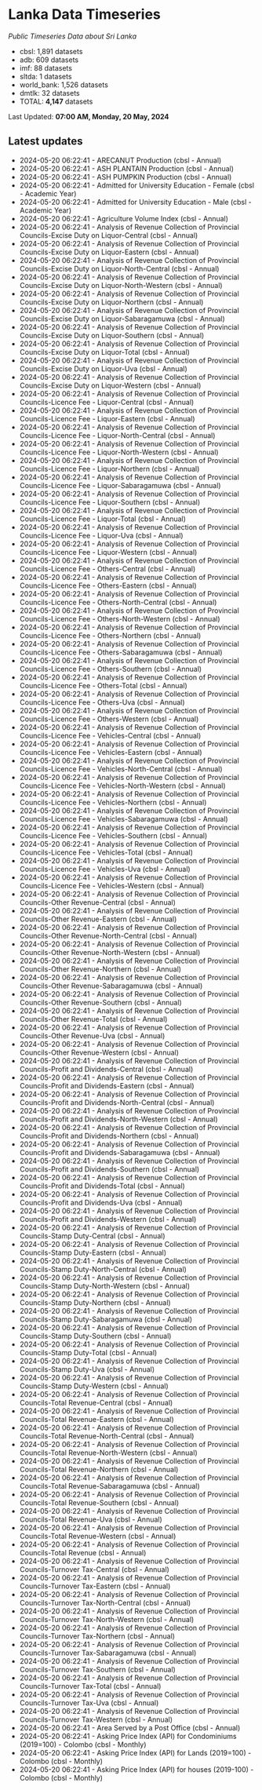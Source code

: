 # Lanka Data Timeseries
*Public Timeseries Data about Sri Lanka*

* cbsl: 1,891 datasets
* adb: 609 datasets
* imf: 88 datasets
* sltda: 1 datasets
* world_bank: 1,526 datasets
* dmtlk: 32 datasets
* TOTAL: **4,147** datasets

Last Updated: **07:00 AM, Monday, 20 May, 2024**

## Latest updates

* 2024-05-20 06:22:41 - ARECANUT Production (cbsl - Annual)
* 2024-05-20 06:22:41 - ASH PLANTAIN Production (cbsl - Annual)
* 2024-05-20 06:22:41 - ASH PUMPKIN Production (cbsl - Annual)
* 2024-05-20 06:22:41 - Admitted for University Education - Female (cbsl - Academic Year)
* 2024-05-20 06:22:41 - Admitted for University Education - Male (cbsl - Academic Year)
* 2024-05-20 06:22:41 - Agriculture Volume Index (cbsl - Annual)
* 2024-05-20 06:22:41 - Analysis of Revenue Collection of Provincial Councils-Excise Duty on Liquor-Central (cbsl - Annual)
* 2024-05-20 06:22:41 - Analysis of Revenue Collection of Provincial Councils-Excise Duty on Liquor-Eastern (cbsl - Annual)
* 2024-05-20 06:22:41 - Analysis of Revenue Collection of Provincial Councils-Excise Duty on Liquor-North-Central (cbsl - Annual)
* 2024-05-20 06:22:41 - Analysis of Revenue Collection of Provincial Councils-Excise Duty on Liquor-North-Western (cbsl - Annual)
* 2024-05-20 06:22:41 - Analysis of Revenue Collection of Provincial Councils-Excise Duty on Liquor-Northern (cbsl - Annual)
* 2024-05-20 06:22:41 - Analysis of Revenue Collection of Provincial Councils-Excise Duty on Liquor-Sabaragamuwa (cbsl - Annual)
* 2024-05-20 06:22:41 - Analysis of Revenue Collection of Provincial Councils-Excise Duty on Liquor-Southern (cbsl - Annual)
* 2024-05-20 06:22:41 - Analysis of Revenue Collection of Provincial Councils-Excise Duty on Liquor-Total (cbsl - Annual)
* 2024-05-20 06:22:41 - Analysis of Revenue Collection of Provincial Councils-Excise Duty on Liquor-Uva (cbsl - Annual)
* 2024-05-20 06:22:41 - Analysis of Revenue Collection of Provincial Councils-Excise Duty on Liquor-Western (cbsl - Annual)
* 2024-05-20 06:22:41 - Analysis of Revenue Collection of Provincial Councils-Licence Fee - Liquor-Central (cbsl - Annual)
* 2024-05-20 06:22:41 - Analysis of Revenue Collection of Provincial Councils-Licence Fee - Liquor-Eastern (cbsl - Annual)
* 2024-05-20 06:22:41 - Analysis of Revenue Collection of Provincial Councils-Licence Fee - Liquor-North-Central (cbsl - Annual)
* 2024-05-20 06:22:41 - Analysis of Revenue Collection of Provincial Councils-Licence Fee - Liquor-North-Western (cbsl - Annual)
* 2024-05-20 06:22:41 - Analysis of Revenue Collection of Provincial Councils-Licence Fee - Liquor-Northern (cbsl - Annual)
* 2024-05-20 06:22:41 - Analysis of Revenue Collection of Provincial Councils-Licence Fee - Liquor-Sabaragamuwa (cbsl - Annual)
* 2024-05-20 06:22:41 - Analysis of Revenue Collection of Provincial Councils-Licence Fee - Liquor-Southern (cbsl - Annual)
* 2024-05-20 06:22:41 - Analysis of Revenue Collection of Provincial Councils-Licence Fee - Liquor-Total (cbsl - Annual)
* 2024-05-20 06:22:41 - Analysis of Revenue Collection of Provincial Councils-Licence Fee - Liquor-Uva (cbsl - Annual)
* 2024-05-20 06:22:41 - Analysis of Revenue Collection of Provincial Councils-Licence Fee - Liquor-Western (cbsl - Annual)
* 2024-05-20 06:22:41 - Analysis of Revenue Collection of Provincial Councils-Licence Fee - Others-Central (cbsl - Annual)
* 2024-05-20 06:22:41 - Analysis of Revenue Collection of Provincial Councils-Licence Fee - Others-Eastern (cbsl - Annual)
* 2024-05-20 06:22:41 - Analysis of Revenue Collection of Provincial Councils-Licence Fee - Others-North-Central (cbsl - Annual)
* 2024-05-20 06:22:41 - Analysis of Revenue Collection of Provincial Councils-Licence Fee - Others-North-Western (cbsl - Annual)
* 2024-05-20 06:22:41 - Analysis of Revenue Collection of Provincial Councils-Licence Fee - Others-Northern (cbsl - Annual)
* 2024-05-20 06:22:41 - Analysis of Revenue Collection of Provincial Councils-Licence Fee - Others-Sabaragamuwa (cbsl - Annual)
* 2024-05-20 06:22:41 - Analysis of Revenue Collection of Provincial Councils-Licence Fee - Others-Southern (cbsl - Annual)
* 2024-05-20 06:22:41 - Analysis of Revenue Collection of Provincial Councils-Licence Fee - Others-Total (cbsl - Annual)
* 2024-05-20 06:22:41 - Analysis of Revenue Collection of Provincial Councils-Licence Fee - Others-Uva (cbsl - Annual)
* 2024-05-20 06:22:41 - Analysis of Revenue Collection of Provincial Councils-Licence Fee - Others-Western (cbsl - Annual)
* 2024-05-20 06:22:41 - Analysis of Revenue Collection of Provincial Councils-Licence Fee - Vehicles-Central (cbsl - Annual)
* 2024-05-20 06:22:41 - Analysis of Revenue Collection of Provincial Councils-Licence Fee - Vehicles-Eastern (cbsl - Annual)
* 2024-05-20 06:22:41 - Analysis of Revenue Collection of Provincial Councils-Licence Fee - Vehicles-North-Central (cbsl - Annual)
* 2024-05-20 06:22:41 - Analysis of Revenue Collection of Provincial Councils-Licence Fee - Vehicles-North-Western (cbsl - Annual)
* 2024-05-20 06:22:41 - Analysis of Revenue Collection of Provincial Councils-Licence Fee - Vehicles-Northern (cbsl - Annual)
* 2024-05-20 06:22:41 - Analysis of Revenue Collection of Provincial Councils-Licence Fee - Vehicles-Sabaragamuwa (cbsl - Annual)
* 2024-05-20 06:22:41 - Analysis of Revenue Collection of Provincial Councils-Licence Fee - Vehicles-Southern (cbsl - Annual)
* 2024-05-20 06:22:41 - Analysis of Revenue Collection of Provincial Councils-Licence Fee - Vehicles-Total (cbsl - Annual)
* 2024-05-20 06:22:41 - Analysis of Revenue Collection of Provincial Councils-Licence Fee - Vehicles-Uva (cbsl - Annual)
* 2024-05-20 06:22:41 - Analysis of Revenue Collection of Provincial Councils-Licence Fee - Vehicles-Western (cbsl - Annual)
* 2024-05-20 06:22:41 - Analysis of Revenue Collection of Provincial Councils-Other Revenue-Central (cbsl - Annual)
* 2024-05-20 06:22:41 - Analysis of Revenue Collection of Provincial Councils-Other Revenue-Eastern (cbsl - Annual)
* 2024-05-20 06:22:41 - Analysis of Revenue Collection of Provincial Councils-Other Revenue-North-Central (cbsl - Annual)
* 2024-05-20 06:22:41 - Analysis of Revenue Collection of Provincial Councils-Other Revenue-North-Western (cbsl - Annual)
* 2024-05-20 06:22:41 - Analysis of Revenue Collection of Provincial Councils-Other Revenue-Northern (cbsl - Annual)
* 2024-05-20 06:22:41 - Analysis of Revenue Collection of Provincial Councils-Other Revenue-Sabaragamuwa (cbsl - Annual)
* 2024-05-20 06:22:41 - Analysis of Revenue Collection of Provincial Councils-Other Revenue-Southern (cbsl - Annual)
* 2024-05-20 06:22:41 - Analysis of Revenue Collection of Provincial Councils-Other Revenue-Total (cbsl - Annual)
* 2024-05-20 06:22:41 - Analysis of Revenue Collection of Provincial Councils-Other Revenue-Uva (cbsl - Annual)
* 2024-05-20 06:22:41 - Analysis of Revenue Collection of Provincial Councils-Other Revenue-Western (cbsl - Annual)
* 2024-05-20 06:22:41 - Analysis of Revenue Collection of Provincial Councils-Profit and Dividends-Central (cbsl - Annual)
* 2024-05-20 06:22:41 - Analysis of Revenue Collection of Provincial Councils-Profit and Dividends-Eastern (cbsl - Annual)
* 2024-05-20 06:22:41 - Analysis of Revenue Collection of Provincial Councils-Profit and Dividends-North-Central (cbsl - Annual)
* 2024-05-20 06:22:41 - Analysis of Revenue Collection of Provincial Councils-Profit and Dividends-North-Western (cbsl - Annual)
* 2024-05-20 06:22:41 - Analysis of Revenue Collection of Provincial Councils-Profit and Dividends-Northern (cbsl - Annual)
* 2024-05-20 06:22:41 - Analysis of Revenue Collection of Provincial Councils-Profit and Dividends-Sabaragamuwa (cbsl - Annual)
* 2024-05-20 06:22:41 - Analysis of Revenue Collection of Provincial Councils-Profit and Dividends-Southern (cbsl - Annual)
* 2024-05-20 06:22:41 - Analysis of Revenue Collection of Provincial Councils-Profit and Dividends-Total (cbsl - Annual)
* 2024-05-20 06:22:41 - Analysis of Revenue Collection of Provincial Councils-Profit and Dividends-Uva (cbsl - Annual)
* 2024-05-20 06:22:41 - Analysis of Revenue Collection of Provincial Councils-Profit and Dividends-Western (cbsl - Annual)
* 2024-05-20 06:22:41 - Analysis of Revenue Collection of Provincial Councils-Stamp Duty-Central (cbsl - Annual)
* 2024-05-20 06:22:41 - Analysis of Revenue Collection of Provincial Councils-Stamp Duty-Eastern (cbsl - Annual)
* 2024-05-20 06:22:41 - Analysis of Revenue Collection of Provincial Councils-Stamp Duty-North-Central (cbsl - Annual)
* 2024-05-20 06:22:41 - Analysis of Revenue Collection of Provincial Councils-Stamp Duty-North-Western (cbsl - Annual)
* 2024-05-20 06:22:41 - Analysis of Revenue Collection of Provincial Councils-Stamp Duty-Northern (cbsl - Annual)
* 2024-05-20 06:22:41 - Analysis of Revenue Collection of Provincial Councils-Stamp Duty-Sabaragamuwa (cbsl - Annual)
* 2024-05-20 06:22:41 - Analysis of Revenue Collection of Provincial Councils-Stamp Duty-Southern (cbsl - Annual)
* 2024-05-20 06:22:41 - Analysis of Revenue Collection of Provincial Councils-Stamp Duty-Total (cbsl - Annual)
* 2024-05-20 06:22:41 - Analysis of Revenue Collection of Provincial Councils-Stamp Duty-Uva (cbsl - Annual)
* 2024-05-20 06:22:41 - Analysis of Revenue Collection of Provincial Councils-Stamp Duty-Western (cbsl - Annual)
* 2024-05-20 06:22:41 - Analysis of Revenue Collection of Provincial Councils-Total Revenue-Central (cbsl - Annual)
* 2024-05-20 06:22:41 - Analysis of Revenue Collection of Provincial Councils-Total Revenue-Eastern (cbsl - Annual)
* 2024-05-20 06:22:41 - Analysis of Revenue Collection of Provincial Councils-Total Revenue-North-Central (cbsl - Annual)
* 2024-05-20 06:22:41 - Analysis of Revenue Collection of Provincial Councils-Total Revenue-North-Western (cbsl - Annual)
* 2024-05-20 06:22:41 - Analysis of Revenue Collection of Provincial Councils-Total Revenue-Northern (cbsl - Annual)
* 2024-05-20 06:22:41 - Analysis of Revenue Collection of Provincial Councils-Total Revenue-Sabaragamuwa (cbsl - Annual)
* 2024-05-20 06:22:41 - Analysis of Revenue Collection of Provincial Councils-Total Revenue-Southern (cbsl - Annual)
* 2024-05-20 06:22:41 - Analysis of Revenue Collection of Provincial Councils-Total Revenue-Uva (cbsl - Annual)
* 2024-05-20 06:22:41 - Analysis of Revenue Collection of Provincial Councils-Total Revenue-Western (cbsl - Annual)
* 2024-05-20 06:22:41 - Analysis of Revenue Collection of Provincial Councils-Total Revenue (cbsl - Annual)
* 2024-05-20 06:22:41 - Analysis of Revenue Collection of Provincial Councils-Turnover Tax-Central (cbsl - Annual)
* 2024-05-20 06:22:41 - Analysis of Revenue Collection of Provincial Councils-Turnover Tax-Eastern (cbsl - Annual)
* 2024-05-20 06:22:41 - Analysis of Revenue Collection of Provincial Councils-Turnover Tax-North-Central (cbsl - Annual)
* 2024-05-20 06:22:41 - Analysis of Revenue Collection of Provincial Councils-Turnover Tax-North-Western (cbsl - Annual)
* 2024-05-20 06:22:41 - Analysis of Revenue Collection of Provincial Councils-Turnover Tax-Northern (cbsl - Annual)
* 2024-05-20 06:22:41 - Analysis of Revenue Collection of Provincial Councils-Turnover Tax-Sabaragamuwa (cbsl - Annual)
* 2024-05-20 06:22:41 - Analysis of Revenue Collection of Provincial Councils-Turnover Tax-Southern (cbsl - Annual)
* 2024-05-20 06:22:41 - Analysis of Revenue Collection of Provincial Councils-Turnover Tax-Total (cbsl - Annual)
* 2024-05-20 06:22:41 - Analysis of Revenue Collection of Provincial Councils-Turnover Tax-Uva (cbsl - Annual)
* 2024-05-20 06:22:41 - Analysis of Revenue Collection of Provincial Councils-Turnover Tax-Western (cbsl - Annual)
* 2024-05-20 06:22:41 - Area Served by a Post Office (cbsl - Annual)
* 2024-05-20 06:22:41 - Asking Price Index (API) for Condominiums (2019=100) - Colombo (cbsl - Monthly)
* 2024-05-20 06:22:41 - Asking Price Index (API) for Lands (2019=100) - Colombo (cbsl - Monthly)
* 2024-05-20 06:22:41 - Asking Price Index (API) for houses (2019-100) - Colombo (cbsl - Monthly)
